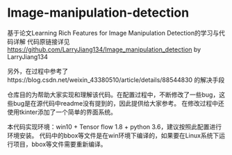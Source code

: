# Image-manipulation-detection
基于论文Learning Rich Features for Image Manipulation Detection的学习与代码详解
代码原链接详见 https://github.com/LarryJiang134/Image_manipulation_detection  by LarryJiang134

另外，在过程中参考了https://blog.csdn.net/weixin_43380510/article/details/88544830 的解决手段

仓库目的为帮助大家实现和理解该代码。在配置过程中，不断修改了一些bug，这些bug是在源代码中readme没有提到的，因此提供给大家参考。
在修改过程中还使用tkinter添加了一个简单的界面系统。

本代码实现环境：win10 + Tensor flow 1.8 + python 3.6，建议按照此配置进行环境安装。
代码中的bbox等文件是在win环境下编译的，如果要在Linux系统下运行项目，bbox等文件需要重新编译。
